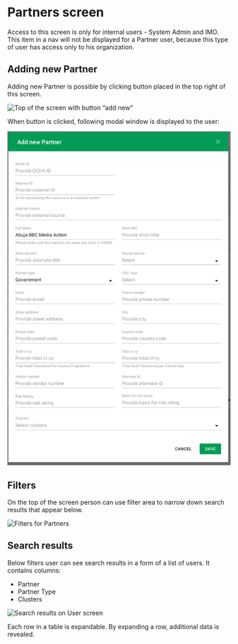 # Partners screen

Access to this screen is only for internal users - System Admin and IMO. This item in a nav will not be displayed for a Partner user, because this type of user has access only to his organization.

## **Adding new Partner**

Adding new Partner is possible by clicking button placed in the top right of this screen.

![Top of the screen with button &#x201C;add new&#x201D;](https://lh6.googleusercontent.com/FPxG7oIMGpgebqpQCahkslUBT9MGFrDMpdPsPm0-g9IW0hrjlyjZFu0nagAo7oOIzR2HsvnXR4CgTUUTsAn-_AzLTZgx7zvJd3CEx50HFCGF-qMNr0zXuXrTLxxGhmOnoxMBvW6a)

When button is clicked, following modal window is displayed to the user:

![](../../.gitbook/assets/screen-shot-2018-08-22-at-19.53.46.png)

## **Filters**

On the top of the screen person can use filter area to narrow down search results that appear below.

![Filters for Partners](https://lh6.googleusercontent.com/97GkIk5_ITQiqXzSYTuhe3quCMRczXRxUQ5gr_1JgINc7sYWz-a11jWcV9tdKo0fWa6Db4YLKCUDSAPtyW6A1cpAZTGvwC1XjekkUjOEfaQtImZCdZwPkDrBCPWAcxruTyPf3hX6)

## **Search results**

Below filters user can see search results in a form of a list of users. It contains columns:

* Partner
* Partner Type
* Clusters

![Search results on User screen](https://lh6.googleusercontent.com/DxIyR355oyvzxnW3cheLezonW2gjz8W2iTwMzlHA2J1AjKFaJy9Q9Kex5ZuRFa_V7HsPw1J3HPHALU0XRYcoT1Ju_D_YQu1eq1Ke2mwYy9wNaBpcxDLK0oO0SvyM_DcIv_taxM2p)

  
Each row in a table is expandable. By expanding a row, additional data is revealed.

  


  



